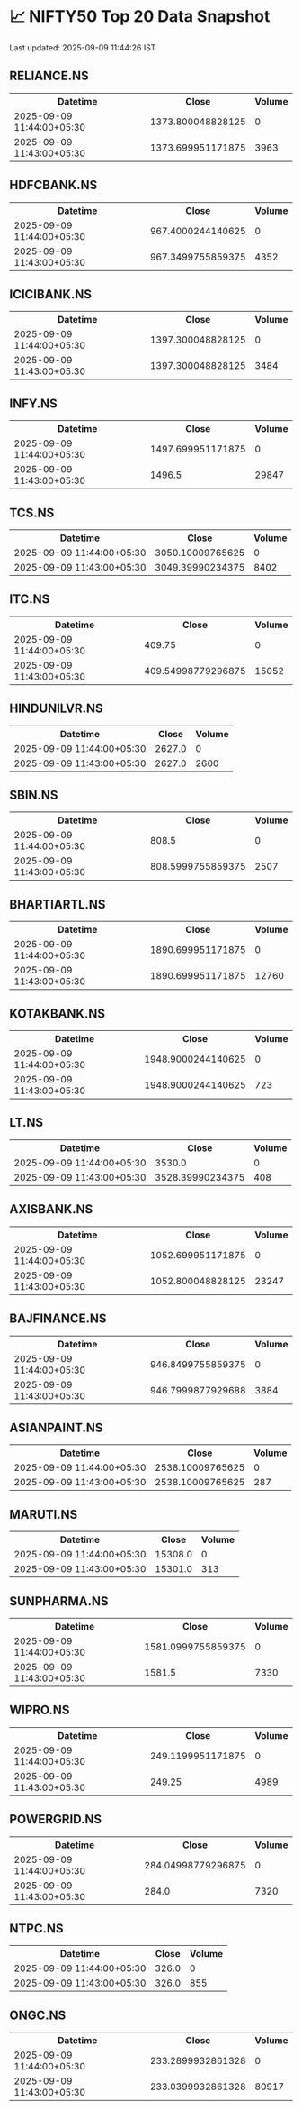 # 📈 NIFTY50 Top 20 Data Snapshot

Last updated: 2025-09-09 11:44:26 IST

## RELIANCE.NS

<table>
  <tr><th>Datetime</th><th>Close</th><th>Volume</th></tr>
  <tr><td>2025-09-09 11:44:00+05:30</td><td>1373.800048828125</td><td>0</td></tr>
  <tr><td>2025-09-09 11:43:00+05:30</td><td>1373.699951171875</td><td>3963</td></tr>
</table>

## HDFCBANK.NS

<table>
  <tr><th>Datetime</th><th>Close</th><th>Volume</th></tr>
  <tr><td>2025-09-09 11:44:00+05:30</td><td>967.4000244140625</td><td>0</td></tr>
  <tr><td>2025-09-09 11:43:00+05:30</td><td>967.3499755859375</td><td>4352</td></tr>
</table>

## ICICIBANK.NS

<table>
  <tr><th>Datetime</th><th>Close</th><th>Volume</th></tr>
  <tr><td>2025-09-09 11:44:00+05:30</td><td>1397.300048828125</td><td>0</td></tr>
  <tr><td>2025-09-09 11:43:00+05:30</td><td>1397.300048828125</td><td>3484</td></tr>
</table>

## INFY.NS

<table>
  <tr><th>Datetime</th><th>Close</th><th>Volume</th></tr>
  <tr><td>2025-09-09 11:44:00+05:30</td><td>1497.699951171875</td><td>0</td></tr>
  <tr><td>2025-09-09 11:43:00+05:30</td><td>1496.5</td><td>29847</td></tr>
</table>

## TCS.NS

<table>
  <tr><th>Datetime</th><th>Close</th><th>Volume</th></tr>
  <tr><td>2025-09-09 11:44:00+05:30</td><td>3050.10009765625</td><td>0</td></tr>
  <tr><td>2025-09-09 11:43:00+05:30</td><td>3049.39990234375</td><td>8402</td></tr>
</table>

## ITC.NS

<table>
  <tr><th>Datetime</th><th>Close</th><th>Volume</th></tr>
  <tr><td>2025-09-09 11:44:00+05:30</td><td>409.75</td><td>0</td></tr>
  <tr><td>2025-09-09 11:43:00+05:30</td><td>409.54998779296875</td><td>15052</td></tr>
</table>

## HINDUNILVR.NS

<table>
  <tr><th>Datetime</th><th>Close</th><th>Volume</th></tr>
  <tr><td>2025-09-09 11:44:00+05:30</td><td>2627.0</td><td>0</td></tr>
  <tr><td>2025-09-09 11:43:00+05:30</td><td>2627.0</td><td>2600</td></tr>
</table>

## SBIN.NS

<table>
  <tr><th>Datetime</th><th>Close</th><th>Volume</th></tr>
  <tr><td>2025-09-09 11:44:00+05:30</td><td>808.5</td><td>0</td></tr>
  <tr><td>2025-09-09 11:43:00+05:30</td><td>808.5999755859375</td><td>2507</td></tr>
</table>

## BHARTIARTL.NS

<table>
  <tr><th>Datetime</th><th>Close</th><th>Volume</th></tr>
  <tr><td>2025-09-09 11:44:00+05:30</td><td>1890.699951171875</td><td>0</td></tr>
  <tr><td>2025-09-09 11:43:00+05:30</td><td>1890.699951171875</td><td>12760</td></tr>
</table>

## KOTAKBANK.NS

<table>
  <tr><th>Datetime</th><th>Close</th><th>Volume</th></tr>
  <tr><td>2025-09-09 11:44:00+05:30</td><td>1948.9000244140625</td><td>0</td></tr>
  <tr><td>2025-09-09 11:43:00+05:30</td><td>1948.9000244140625</td><td>723</td></tr>
</table>

## LT.NS

<table>
  <tr><th>Datetime</th><th>Close</th><th>Volume</th></tr>
  <tr><td>2025-09-09 11:44:00+05:30</td><td>3530.0</td><td>0</td></tr>
  <tr><td>2025-09-09 11:43:00+05:30</td><td>3528.39990234375</td><td>408</td></tr>
</table>

## AXISBANK.NS

<table>
  <tr><th>Datetime</th><th>Close</th><th>Volume</th></tr>
  <tr><td>2025-09-09 11:44:00+05:30</td><td>1052.699951171875</td><td>0</td></tr>
  <tr><td>2025-09-09 11:43:00+05:30</td><td>1052.800048828125</td><td>23247</td></tr>
</table>

## BAJFINANCE.NS

<table>
  <tr><th>Datetime</th><th>Close</th><th>Volume</th></tr>
  <tr><td>2025-09-09 11:44:00+05:30</td><td>946.8499755859375</td><td>0</td></tr>
  <tr><td>2025-09-09 11:43:00+05:30</td><td>946.7999877929688</td><td>3884</td></tr>
</table>

## ASIANPAINT.NS

<table>
  <tr><th>Datetime</th><th>Close</th><th>Volume</th></tr>
  <tr><td>2025-09-09 11:44:00+05:30</td><td>2538.10009765625</td><td>0</td></tr>
  <tr><td>2025-09-09 11:43:00+05:30</td><td>2538.10009765625</td><td>287</td></tr>
</table>

## MARUTI.NS

<table>
  <tr><th>Datetime</th><th>Close</th><th>Volume</th></tr>
  <tr><td>2025-09-09 11:44:00+05:30</td><td>15308.0</td><td>0</td></tr>
  <tr><td>2025-09-09 11:43:00+05:30</td><td>15301.0</td><td>313</td></tr>
</table>

## SUNPHARMA.NS

<table>
  <tr><th>Datetime</th><th>Close</th><th>Volume</th></tr>
  <tr><td>2025-09-09 11:44:00+05:30</td><td>1581.0999755859375</td><td>0</td></tr>
  <tr><td>2025-09-09 11:43:00+05:30</td><td>1581.5</td><td>7330</td></tr>
</table>

## WIPRO.NS

<table>
  <tr><th>Datetime</th><th>Close</th><th>Volume</th></tr>
  <tr><td>2025-09-09 11:44:00+05:30</td><td>249.1199951171875</td><td>0</td></tr>
  <tr><td>2025-09-09 11:43:00+05:30</td><td>249.25</td><td>4989</td></tr>
</table>

## POWERGRID.NS

<table>
  <tr><th>Datetime</th><th>Close</th><th>Volume</th></tr>
  <tr><td>2025-09-09 11:44:00+05:30</td><td>284.04998779296875</td><td>0</td></tr>
  <tr><td>2025-09-09 11:43:00+05:30</td><td>284.0</td><td>7320</td></tr>
</table>

## NTPC.NS

<table>
  <tr><th>Datetime</th><th>Close</th><th>Volume</th></tr>
  <tr><td>2025-09-09 11:44:00+05:30</td><td>326.0</td><td>0</td></tr>
  <tr><td>2025-09-09 11:43:00+05:30</td><td>326.0</td><td>855</td></tr>
</table>

## ONGC.NS

<table>
  <tr><th>Datetime</th><th>Close</th><th>Volume</th></tr>
  <tr><td>2025-09-09 11:44:00+05:30</td><td>233.2899932861328</td><td>0</td></tr>
  <tr><td>2025-09-09 11:43:00+05:30</td><td>233.0399932861328</td><td>80917</td></tr>
</table>

